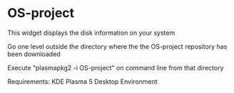# OS-project

This widget displays the disk information on your system

Go one level outside the directory where the the OS-project repository has been downloaded

Execute "plasmapkg2 -i OS-project" on command line from that directory

Requirements:
KDE Plasma 5 Desktop Environment
